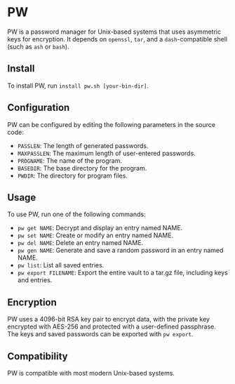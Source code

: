 # PW
PW is a password manager for Unix-based systems that uses asymmetric keys for encryption. It depends on `openssl`, `tar`, and a `dash`-compatible shell (such as `ash` or `bash`).

## Install
To install PW, run `install pw.sh [your-bin-dir]`.

## Configuration
PW can be configured by editing the following parameters in the source code:

+ `PASSLEN`: The length of generated passwords.
+ `MAXPASSLEN`: The maximum length of user-entered passwords.
+ `PROGNAME`: The name of the program.
+ `BASEDIR`: The base directory for the program.
+ `PWDIR`: The directory for program files.

## Usage
To use PW, run one of the following commands:
+ `pw get NAME`: Decrypt and display an entry named NAME.
+ `pw set NAME`: Create or modify an entry named NAME.
+ `pw del NAME`: Delete an entry named NAME.
+ `pw gen NAME`: Generate and save a random password in an entry named NAME.
+ `pw list`: List all saved entries.
+ `pw export FILENAME`: Export the entire vault to a tar.gz file, including keys and entries.

## Encryption
PW uses a 4096-bit RSA key pair to encrypt data, with the private key encrypted with AES-256 and protected with a user-defined passphrase. The keys and saved passwords can be exported with `pw export`. 

## Compatibility
PW is compatible with most modern Unix-based systems.